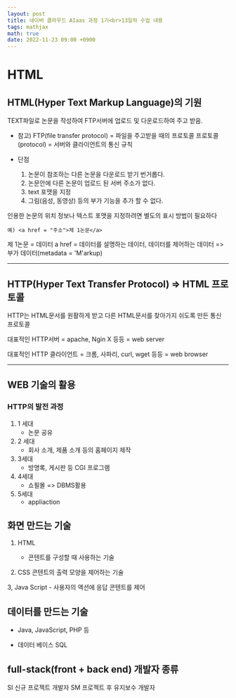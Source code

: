```yaml
---
layout: post
title: 네이버 클라우드 AIaas 과정 1기<br>13일차 수업 내용
tags: mathjax
math: true
date: 2022-11-23 09:00 +0900
---
```

# HTML

## HTML(Hyper Text Markup Language)의 기원

TEXT파일로 논문을 작성하여 FTP서버에 업로드 및 다운로드하여 주고 받음.

- 참고)
FTP(file transfer protocol) = 파일을 주고받을 때의 프로토콜
프로토콜(protocol) = 서버와 클라이언트의 통신 규칙

- 단점
    1. 논문이 참조하는 다른 논문을 다운로드 받기 번거롭다.
    2. 논문안에 다른 논문이 업로드 된 서버 주소가 없다.
    3. text 포맷을 지정
    4. 그림(음성, 동영상) 등의 부가 기능을 추가 할 수 없다.

인용한 논문의 위치 정보나 텍스트 포맷을 지정하려면 별도의 표시 방법이 필요하다 
```
예) <a href = "주소">제 1논문</a>
```

제 1논문 = 데이터
a href = 데이터를 설명하는 데이터, 데이터를 제어하는 데이터 => 부가 데이터(metadata = 'M'arkup)

---
## HTTP(Hyper Text Transfer Protocol) => HTML 프로토콜

HTTP는 HTML문서를 원활하게 받고 다른 HTML문서를 찾아가지 쉬도록 만든 통신 프로토콜

대표적인 HTTP서버 = apache, Ngin X 등등 = web server

대표적인 HTTP 클라이언트 = 크롬, 사파리, curl, wget 등등 = web browser

---
## WEB 기술의 활용

### HTTP의 발전 과정

1. 1 세대
    - 논문 공유
2. 2 세대
    - 회사 소개, 제품 소개 등의 홈페이지 제작
3. 3세대
    - 방명록, 게시판 등 CGI 프로그램
4. 4세대
    - 쇼필몰 => DBMS활용
5. 5세대
    - appliaction

## 화면 만드는 기술

1. HTML
    - 콘텐트를 구성할 때 사용하는 기술

2. CSS
     콘텐트의 출력 모양을 제어하는 기술

3, Java Script
    - 사용자의 액션에 응답
    콘텐트를 제어


## 데이터를 만드는 기술

- Java, JavaScript, PHP 등

- 데이터 베이스 SQL


## full-stack(front + back end) 개발자 종류

SI 신규 프로젝트 개발자
SM 프로젝트 후 유지보수 개발자






